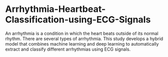 # Arrhythmia-Heartbeat-Classification-using-ECG-Signals
An arrhythmia is a condition in which the heart beats outside of its normal rhythm. There are several types of arrhythmia. This study develops a hybrid model that combines machine learning and deep learning to automatically extract and classify different arrhythmias using ECG signals.
